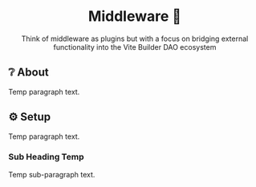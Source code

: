 <h1 align="center">
  Middleware 🔨
</h1>
<p align="center">Think of middleware as plugins but with a focus on bridging external functionality into the Vite Builder DAO ecosystem</p>


## ❔ About

Temp paragraph text.

## ⚙️ Setup

Temp paragraph text.

### Sub Heading Temp

Temp sub-paragraph text.

